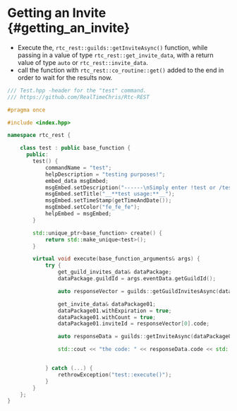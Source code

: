 Getting an Invite {#getting_an_invite}
============
- Execute the, `rtc_rest::guilds::getInviteAsync()` function, while passing in a value of type `rtc_rest::get_invite_data`, with a return value of type `auto` or `rtc_rest::invite_data`.
- call the function with `rtc_rest::co_routine::get()` added to the end in order to wait for the results now.

```cpp
/// Test.hpp -header for the "test" command.
/// https://github.com/RealTimeChris/Rtc-REST

#pragma once

#include <index.hpp>

namespace rtc_rest {

	class test : public base_function {
	  public:
		test() {
			commandName = "test";
			helpDescription = "testing purposes!";
			embed_data msgEmbed;
			msgEmbed.setDescription("------\nSimply enter !test or /test!\n------");
			msgEmbed.setTitle("__**test usage:**__");
			msgEmbed.setTimeStamp(getTimeAndDate());
			msgEmbed.setColor("fe_fe_fe");
			helpEmbed = msgEmbed;
		}

		std::unique_ptr<base_function> create() {
			return std::make_unique<test>();
		}

		virtual void execute(base_function_arguments& args) {
			try {
				get_guild_invites_data& dataPackage;
				dataPackage.guildId = args.eventData.getGuildId();

				auto responseVector = guilds::getGuildInvitesAsync(dataPackage).get();

				get_invite_data& dataPackage01;
				dataPackage01.withExpiration = true;
				dataPackage01.withCount = true;
				dataPackage01.inviteId = responseVector[0].code;

				auto responseData = guilds::getInviteAsync(dataPackage01).get();

				std::cout << "the code: " << responseData.code << std::endl;


			} catch (...) {
				rethrowException("test::execute()");
			}
		}
	};
}
```

